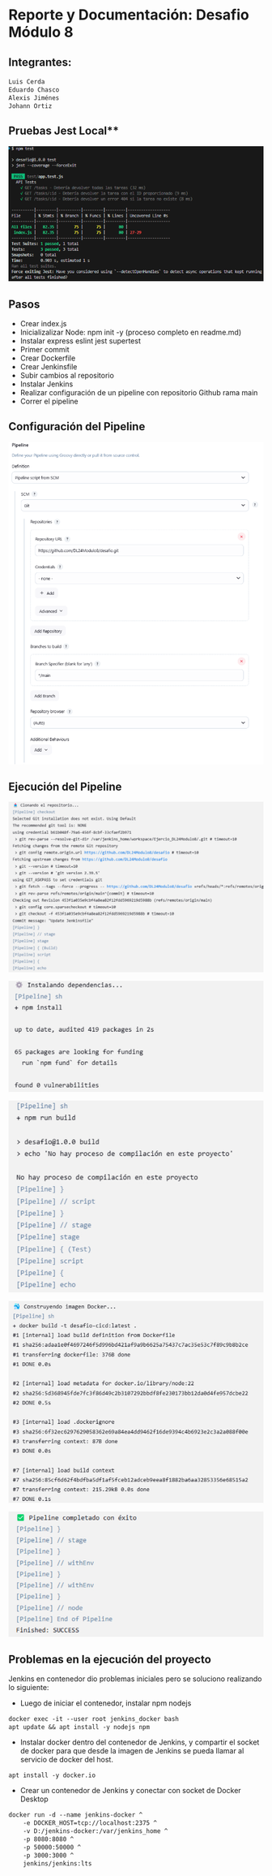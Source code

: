 # Reporte y Documentación: Desafio Módulo 8

## Integrantes:
    Luis Cerda
    Eduardo Chasco
    Alexis Jiménes
    Johann Ortiz


## Pruebas Jest Local**

![Summary](/images/jest1.png)



## Pasos
- Crear index.js
- Inicializalizar Node: npm init -y (proceso completo en readme.md)
- Instalar express eslint jest supertest
- Primer commit
- Crear Dockerfile
- Crear Jenkinsfile
- Subir cambios al repositorio
- Instalar Jenkins
- Realizar configuración de un pipeline con repositorio Github rama main
- Correr el pipeline


## Configuración del Pipeline


![Summary](/images/pipeline.png)


## Ejecución del Pipeline


![Summary](/images/checkout.png)


![Summary](/images/dependencias.png)


![Summary](/images/build.png)


![Summary](/images/docker.png)


![Summary](/images/success.png)

## Problemas en la ejecución del proyecto

Jenkins en contenedor dio problemas iniciales pero se soluciono realizando lo siguiente:

- Luego de iniciar el contenedor, instalar npm nodejs
```
docker exec -it --user root jenkins_docker bash
apt update && apt install -y nodejs npm
```
- Instalar docker dentro del contenedor de Jenkins, y compartir el socket de docker para que desde la imagen de Jenkins se pueda llamar al servicio de docker del host.

```
apt install -y docker.io
```

- Crear un contenedor de Jenkins y conectar con socket de Docker Desktop
```
docker run -d --name jenkins-docker ^
    -e DOCKER_HOST=tcp://localhost:2375 ^
    -v D:/jenkins-docker:/var/jenkins_home ^
    -p 8080:8080 ^
    -p 50000:50000 ^
    -p 3000:3000 ^
    jenkins/jenkins:lts

```